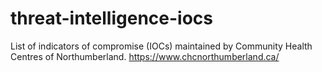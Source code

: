 # threat-intelligence-iocs
List of indicators of compromise (IOCs) maintained by Community Health Centres of Northumberland. https://www.chcnorthumberland.ca/
